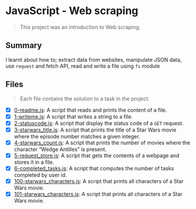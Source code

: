 # JavaScript - Web scraping

> This project was an introduction to Web scraping.

## Summary

I learnt about how to; extract data from websites, manipulate JSON data, use `request` and fetch API, read and write a file using `fs` module

## Files

> Each file contains the solution to a task in the project.

- [x] [0-readme.js](https://github.com/Ebube-Ochemba/alx-higher_level_programming/blob/master/0x14-javascript-web_scraping/0-readme.js): A script that reads and prints the content of a file.
- [x] [1-writeme.js](https://github.com/Ebube-Ochemba/alx-higher_level_programming/blob/master/0x14-javascript-web_scraping/1-writeme.js): A script that writes a string to a file.
- [x] [2-statuscode.js](https://github.com/Ebube-Ochemba/alx-higher_level_programming/blob/master/0x14-javascript-web_scraping/2-statuscode.js): A script that display the status code of a `GET` request.
- [x] [3-starwars_title.js](https://github.com/Ebube-Ochemba/alx-higher_level_programming/blob/master/0x14-javascript-web_scraping/3-starwars_title.js): A script that prints the title of a Star Wars movie where the episode number matches a given integer.
- [x] [4-starwars_count.js](https://github.com/Ebube-Ochemba/alx-higher_level_programming/blob/master/0x14-javascript-web_scraping/4-starwars_count.js): A script that prints the number of movies where the character “Wedge Antilles” is present.
- [x] [5-request_store.js](https://github.com/Ebube-Ochemba/alx-higher_level_programming/blob/master/0x14-javascript-web_scraping/5-request_store.js): A script that gets the contents of a webpage and stores it in a file.
- [x] [6-completed_tasks.js](https://github.com/Ebube-Ochemba/alx-higher_level_programming/blob/master/0x14-javascript-web_scraping/6-completed_tasks.js): A script that computes the number of tasks completed by user id.
- [x] [100-starwars_characters.js](https://github.com/Ebube-Ochemba/alx-higher_level_programming/blob/master/0x14-javascript-web_scraping/100-starwars_characters.js): A script that prints all characters of a Star Wars movie.
- [x] [101-starwars_characters.js](https://github.com/Ebube-Ochemba/alx-higher_level_programming/blob/master/0x14-javascript-web_scraping/101-starwars_characters.js): A script that prints all characters of a Star Wars movie.